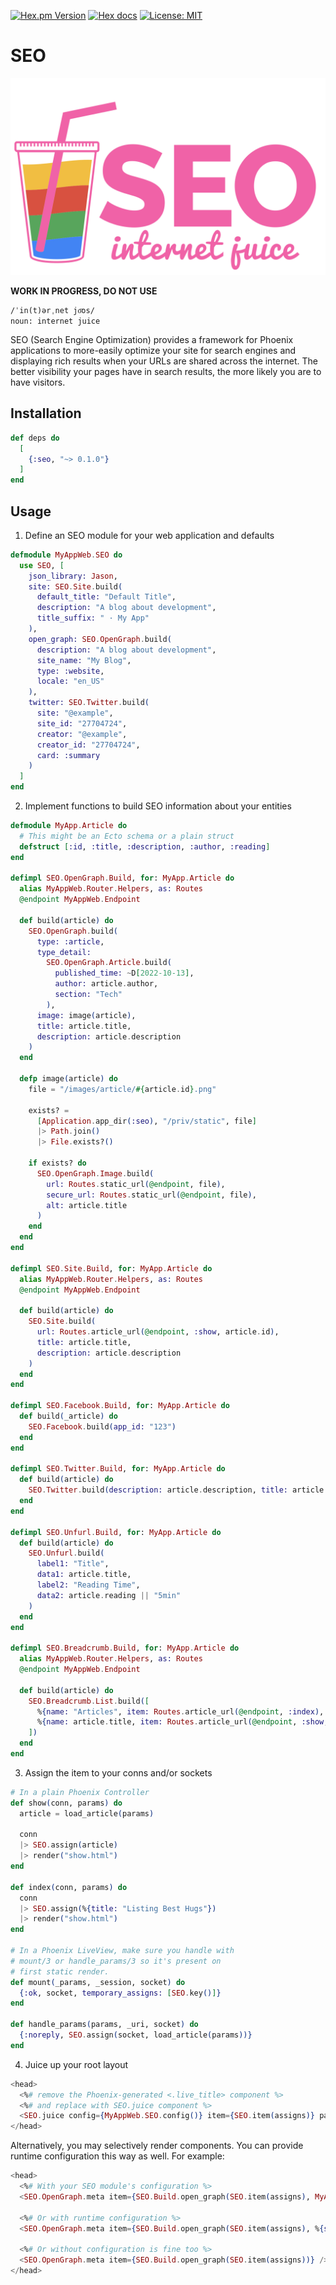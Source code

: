 <!-- badges -->

[![Hex.pm Version](http://img.shields.io/hexpm/v/phoenix_seo.svg)](https://hex.pm/packages/phoenix_seo)
[![Hex docs](http://img.shields.io/badge/hex.pm-docs-blue.svg?style=flat)](https://hexdocs.pm/phoenix_seo)
[![License: MIT](https://img.shields.io/badge/License-MIT-yellow.svg)](./LICENSE.md)

# SEO

![logo](./priv/logo.png)

<!-- MDOC !-->

**WORK IN PROGRESS, DO NOT USE**

```
/ˈin(t)ərˌnet jo͞os/
noun: internet juice
```

SEO (Search Engine Optimization) provides a framework for Phoenix applications
to more-easily optimize your site for search engines and displaying rich results
when your URLs are shared across the internet. The better visibility your pages
have in search results, the more likely you are to have visitors.

## Installation

```elixir
def deps do
  [
    {:seo, "~> 0.1.0"}
  ]
end
```

## Usage

1. Define an SEO module for your web application and defaults

```elixir
defmodule MyAppWeb.SEO do
  use SEO, [
    json_library: Jason,
    site: SEO.Site.build(
      default_title: "Default Title",
      description: "A blog about development",
      title_suffix: " · My App"
    ),
    open_graph: SEO.OpenGraph.build(
      description: "A blog about development",
      site_name: "My Blog",
      type: :website,
      locale: "en_US"
    ),
    twitter: SEO.Twitter.build(
      site: "@example",
      site_id: "27704724",
      creator: "@example",
      creator_id: "27704724",
      card: :summary
    )
  ]
end
```

2. Implement functions to build SEO information about your entities

```elixir
defmodule MyApp.Article do
  # This might be an Ecto schema or a plain struct
  defstruct [:id, :title, :description, :author, :reading]
end

defimpl SEO.OpenGraph.Build, for: MyApp.Article do
  alias MyAppWeb.Router.Helpers, as: Routes
  @endpoint MyAppWeb.Endpoint

  def build(article) do
    SEO.OpenGraph.build(
      type: :article,
      type_detail:
        SEO.OpenGraph.Article.build(
          published_time: ~D[2022-10-13],
          author: article.author,
          section: "Tech"
        ),
      image: image(article),
      title: article.title,
      description: article.description
    )
  end

  defp image(article) do
    file = "/images/article/#{article.id}.png"

    exists? =
      [Application.app_dir(:seo), "/priv/static", file]
      |> Path.join()
      |> File.exists?()

    if exists? do
      SEO.OpenGraph.Image.build(
        url: Routes.static_url(@endpoint, file),
        secure_url: Routes.static_url(@endpoint, file),
        alt: article.title
      )
    end
  end
end

defimpl SEO.Site.Build, for: MyApp.Article do
  alias MyAppWeb.Router.Helpers, as: Routes
  @endpoint MyAppWeb.Endpoint

  def build(article) do
    SEO.Site.build(
      url: Routes.article_url(@endpoint, :show, article.id),
      title: article.title,
      description: article.description
    )
  end
end

defimpl SEO.Facebook.Build, for: MyApp.Article do
  def build(_article) do
    SEO.Facebook.build(app_id: "123")
  end
end

defimpl SEO.Twitter.Build, for: MyApp.Article do
  def build(article) do
    SEO.Twitter.build(description: article.description, title: article.title)
  end
end

defimpl SEO.Unfurl.Build, for: MyApp.Article do
  def build(article) do
    SEO.Unfurl.build(
      label1: "Title",
      data1: article.title,
      label2: "Reading Time",
      data2: article.reading || "5min"
    )
  end
end

defimpl SEO.Breadcrumb.Build, for: MyApp.Article do
  alias MyAppWeb.Router.Helpers, as: Routes
  @endpoint MyAppWeb.Endpoint

  def build(article) do
    SEO.Breadcrumb.List.build([
      %{name: "Articles", item: Routes.article_url(@endpoint, :index),
      %{name: article.title, item: Routes.article_url(@endpoint, :show, article.id)
    ])
  end
end
```

3. Assign the item to your conns and/or sockets

```elixir
# In a plain Phoenix Controller
def show(conn, params) do
  article = load_article(params)

  conn
  |> SEO.assign(article)
  |> render("show.html")
end

def index(conn, params) do
  conn
  |> SEO.assign(%{title: "Listing Best Hugs"})
  |> render("show.html")
end

# In a Phoenix LiveView, make sure you handle with
# mount/3 or handle_params/3 so it's present on
# first static render.
def mount(_params, _session, socket) do
  {:ok, socket, temporary_assigns: [SEO.key()]}
end

def handle_params(params, _uri, socket) do
  {:noreply, SEO.assign(socket, load_article(params))}
end
```

4. Juice up your root layout

```heex
<head>
  <%# remove the Phoenix-generated <.live_title> component %>
  <%# and replace with SEO.juice component %>
  <SEO.juice config={MyAppWeb.SEO.config()} item={SEO.item(assigns)} page_title={assigns[:page_title]} />
</head>
```

Alternatively, you may selectively render components. You can provide runtime
configuration this way as well. For example:

```heex
<head>
  <%# With your SEO module's configuration %>
  <SEO.OpenGraph.meta item={SEO.Build.open_graph(SEO.item(assigns), MyAppWeb.SEO.config(:open_graph))} />

  <%# Or with runtime configuration %>
  <SEO.OpenGraph.meta item={SEO.Build.open_graph(SEO.item(assigns), %{site_name: "Foo Fighters"})} />

  <%# Or without configuration is fine too %>
  <SEO.OpenGraph.meta item={SEO.Build.open_graph(SEO.item(assigns))} />
</head>
```
